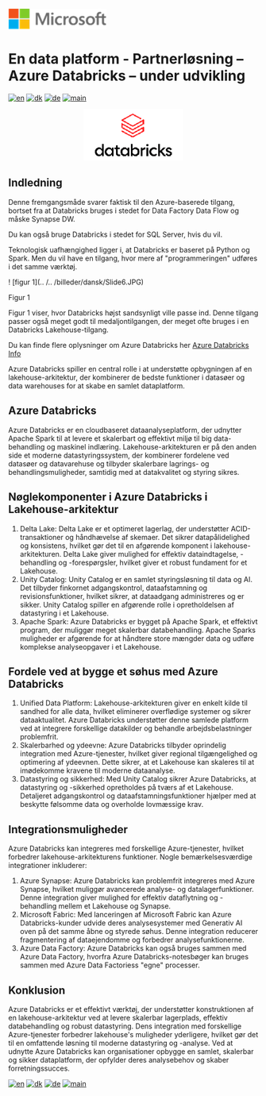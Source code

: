 ![microsoft](../../images/microsoft.png)

# En data platform - Partnerløsning – Azure Databricks – under udvikling

[![en](https://img.shields.io/badge/lang-en-red.svg)](Databricks.md)
[![dk](https://img.shields.io/badge/lang-dk-green.svg)](Databricks-da.md)
[![de](https://img.shields.io/badge/lang-de-yellow.svg)](Databricks-de.md)
[![main](https://img.shields.io/badge/main-document-blue.svg)](../../README.md)

<p align="center">
  <img width="200" src="../../images/Databricks_Logo.png">
</p>

## Indledning

Denne fremgangsmåde svarer faktisk til den Azure-baserede tilgang, bortset fra at Databricks bruges i stedet for Data Factory Data Flow og måske Synapse DW.

Du kan også bruge Databricks i stedet for SQL Server, hvis du vil.

Teknologisk uafhængighed ligger i, at Databricks er baseret på Python og Spark. Men du vil have en tilgang, hvor mere af "programmeringen" udføres i det samme værktøj.

! [figur 1](.. /.. /billeder/dansk/Slide6.JPG)

Figur 1

Figur 1 viser, hvor Databricks højst sandsynligt ville passe ind. Denne tilgang passer også meget godt til medaljontilgangen, der meget ofte bruges i en Databricks Lakehouse-tilgang.

Du kan finde flere oplysninger om Azure Databricks her [Azure Databricks Info](https://azure.microsoft.com/en-us/products/databricks)

Azure Databricks spiller en central rolle i at understøtte opbygningen af en lakehouse-arkitektur, der kombinerer de bedste funktioner i datasøer og data warehouses for at skabe en samlet dataplatform. 

## Azure Databricks

Azure Databricks er en cloudbaseret dataanalyseplatform, der udnytter Apache Spark til at levere et skalerbart og effektivt miljø til big data-behandling og maskinel indlæring. Lakehouse-arkitekturen er på den anden side et moderne datastyringssystem, der kombinerer fordelene ved datasøer og datavarehuse og tilbyder skalerbare lagrings- og behandlingsmuligheder, samtidig med at datakvalitet og styring sikres.

## Nøglekomponenter i Azure Databricks i Lakehouse-arkitektur

1) Delta Lake: Delta Lake er et optimeret lagerlag, der understøtter ACID-transaktioner og håndhævelse af skemaer. Det sikrer datapålidelighed og konsistens, hvilket gør det til en afgørende komponent i lakehouse-arkitekturen. Delta Lake giver mulighed for effektiv dataindtagelse, -behandling og -forespørgsler, hvilket giver et robust fundament for et Lakehouse.
2) Unity Catalog: Unity Catalog er en samlet styringsløsning til data og AI. Det tilbyder finkornet adgangskontrol, dataafstamning og revisionsfunktioner, hvilket sikrer, at dataadgang administreres og er sikker. Unity Catalog spiller en afgørende rolle i opretholdelsen af datastyring i et Lakehouse.
3) Apache Spark: Azure Databricks er bygget på Apache Spark, et effektivt program, der muliggør meget skalerbar databehandling. Apache Sparks muligheder er afgørende for at håndtere store mængder data og udføre komplekse analyseopgaver i et Lakehouse.

## Fordele ved at bygge et søhus med Azure Databricks

1) Unified Data Platform: Lakehouse-arkitekturen giver en enkelt kilde til sandhed for alle data, hvilket eliminerer overflødige systemer og sikrer dataaktualitet. Azure Databricks understøtter denne samlede platform ved at integrere forskellige datakilder og behandle arbejdsbelastninger problemfrit.
2) Skalerbarhed og ydeevne: Azure Databricks tilbyder oprindelig integration med Azure-tjenester, hvilket giver regional tilgængelighed og optimering af ydeevnen. Dette sikrer, at et Lakehouse kan skaleres til at imødekomme kravene til moderne dataanalyse.
3) Datastyring og sikkerhed: Med Unity Catalog sikrer Azure Databricks, at datastyring og -sikkerhed opretholdes på tværs af et Lakehouse. Detaljeret adgangskontrol og dataafstamningsfunktioner hjælper med at beskytte følsomme data og overholde lovmæssige krav.

## Integrationsmuligheder

Azure Databricks kan integreres med forskellige Azure-tjenester, hvilket forbedrer lakehouse-arkitekturens funktioner. Nogle bemærkelsesværdige integrationer inkluderer:

1) Azure Synapse: Azure Databricks kan problemfrit integreres med Azure Synapse, hvilket muliggør avancerede analyse- og datalagerfunktioner. Denne integration giver mulighed for effektiv dataflytning og -behandling mellem et Lakehouse og Synapse.
2) Microsoft Fabric: Med lanceringen af Microsoft Fabric kan Azure Databricks-kunder udvide deres analysesystemer med Generativ AI oven på det samme åbne og styrede søhus. Denne integration reducerer fragmentering af dataejendomme og forbedrer analysefunktionerne.
3) Azure Data Factory: Azure Databricks kan også bruges sammen med Azure Data Factory, hvorfra Azure Databricks-notesbøger kan bruges sammen med Azure Data Factoriess "egne" processer.

## Konklusion

Azure Databricks er et effektivt værktøj, der understøtter konstruktionen af en lakehouse-arkitektur ved at levere skalerbar lagerplads, effektiv databehandling og robust datastyring. Dens integration med forskellige Azure-tjenester forbedrer lakehouse's muligheder yderligere, hvilket gør det til en omfattende løsning til moderne datastyring og -analyse. Ved at udnytte Azure Databricks kan organisationer opbygge en samlet, skalerbar og sikker dataplatform, der opfylder deres analysebehov og skaber forretningssucces.

[![en](https://img.shields.io/badge/lang-en-red.svg)](Databricks.md)
[![dk](https://img.shields.io/badge/lang-dk-green.svg)](Databricks-da.md)
[![de](https://img.shields.io/badge/lang-de-yellow.svg)](Databricks-de.md)
[![main](https://img.shields.io/badge/main-document-blue.svg)](../../README.md)